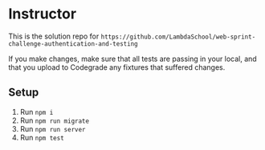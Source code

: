 # Instructor

This is the solution repo for `https://github.com/LambdaSchool/web-sprint-challenge-authentication-and-testing`

If you make changes, make sure that all tests are passing in your local, and that you upload to Codegrade any fixtures that suffered changes.

## Setup

1. Run `npm i`
2. Run `npm run migrate`
3. Run `npm run server`
4. Run `npm test`
